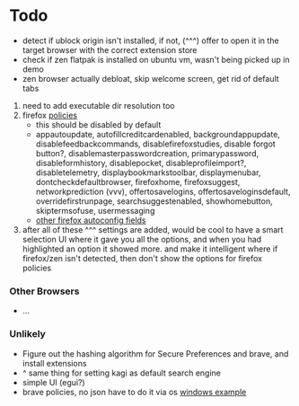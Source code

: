 # Todo

- detect if ublock origin isn't installed, if not, (^^^) offer to open it in the target browser with the correct extension store
- check if zen flatpak is installed on ubuntu vm, wasn't being picked up in demo
- zen browser actually debloat, skip welcome screen, get rid of default tabs

1. need to add executable dir resolution too
2. firefox [policies](https://mozilla.github.io/policy-templates/)
    - this should be disabled by default
    - appautoupdate, autofillcreditcardenabled, backgroundappupdate, disablefeedbackcommands, disablefirefoxstudies,
      disable forgot button?, disablemasterpasswordcreation, primarypassword, disableformhistory, disablepocket,
      disableprofileimport?, disabletelemetry, displaybookmarkstoolbar, displaymenubar, dontcheckdefaultbrowser,
      firefoxhome, firefoxsuggest, networkprediction (vvv), offertosavelogins, offertosaveloginsdefault,
      overridefirstrunpage, searchsuggestenabled, showhomebutton, skiptermsofuse, usermessaging
    - [other firefox autoconfig fields](https://support.mozilla.org/en-US/kb/customizing-firefox-using-autoconfig)
3. after all of these ^^^ settings are added, would be cool to have a smart selection UI where it gave you all the
   options, and when you had highlighted an option it showed more. and make it intelligent where if firefox/zen isn't
   detected, then don't show the options for firefox policies

### Other Browsers

- ...

### Unlikely

- Figure out the hashing algorithm for Secure Preferences and brave, and install extensions
- ^ same thing for setting kagi as default search engine
- simple UI (egui?)
- brave policies, no json have to do it via
  os [windows example](https://gist.github.com/slashwq/b19e2b125ca45f32e754e74ecc88db2c)
